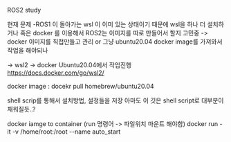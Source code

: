 ROS2 study

현재 문제
-ROS1 이 돌아가는 wsl 이 이미 있는 상태이기 때문에 wsl을 하나 더 설치하거나 혹은 docker 를 이용해서 ROS2는 이미지를 따로 만들어서 할지 고민중
-> docker 이미지를 직접만들고 관리 or 그냥 ubuntu20.04 docker image를 가져와서 작업을 해야되나 

-> wsl2 -> docker Ubuntu20.04에서 작업진행
https://docs.docker.com/go/wsl2/

docker image : docekr pull homebrew/ubuntu20.04

shell scrip를 통해서 설치방법, 설정들을 저장
아마도 이 깃은 shell script로 대부분이 채워질듯..?

docker iamge to container (run 명령어 -> 파일위치 마운트 해야함)
docker run -it -v /home/root:/root --name auto_start 
